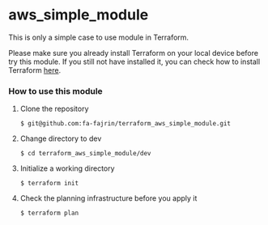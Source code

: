 # aws_simple_module

This is only a simple case to use module in Terraform. 

Please make sure you already install Terraform on your local device before try this module. If you still not have installed it, you can check how to install Terraform [here](https://learn.hashicorp.com/terraform/getting-started/install.html "here").

### How to use this module

1. Clone the repository

   `$ git@github.com:fa-fajrin/terraform_aws_simple_module.git`

2. Change directory to dev

   `$ cd terraform_aws_simple_module/dev`

3. Initialize a working directory

   `$ terraform init`

4. Check the planning infrastructure before you apply it

   `$ terraform plan`
